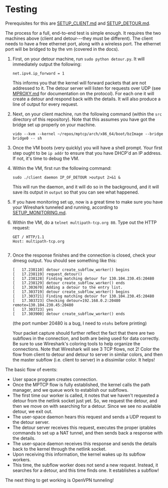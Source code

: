 Testing
=======

Prerequisites for this are [SETUP_CLIENT.md](SETUP_CLIENT.md)
and [SETUP_DETOUR.md](SETUP_DETOUR.md).

The process for a full, end-to-end test is simple enough. It requires the two
machines above (client and detour---they must be different). The client needs to
have a free ethernet port, along with a wireless port. The ethernet port will be
bridged to by the vm (covered in the docs).

1. First, on your detour machine, run `sudo python detour.py`. It will
   immediately output the following:
   
   ```
   net.ipv4.ip_forward = 1
   ```
   
   This informs you that the kernel will forward packets that are not addressed
   to it. The detour server will listen for requests over UDP
   (see [MPROXY.md](MPROXY.md) for documentation on the protocol). For each one
   it will create a detour and respond back with the details. It will also
   produce a line of output for every request.
   
2. Next, on your client machine, run the following command (within the `src`
   directory of this repository). Note that this assumes you have got the bridge
   set up properly on your machine.
   
   ```
   vido --kvm --kernel ~/repos/mptcp/arch/x86_64/boot/bzImage --bridge bridge0 -- sh
   ```
   
3. Once the VM boots (very quickly) you will have a shell prompt. Your first
   step ought to be `ip addr` to ensure that you have DHCP'd an IP address. If
   not, it's time to debug the VM.
   
3. Within the VM, first run the following command:

   ```
   sudo ./client daemon IP_OF_DETOUR >output 2>&1 &
   ```
   
   This will run the daemon, and it will do so in the background, and it will
   save its output in `output` so that you can see what happened.
   
4. If you have monitoring set up, now is a great time to make sure you have your
   Wireshark tunneled and running, according
   to [SETUP_MONITORING.md](SETUP_MONITORING.md).
   
5. Within the VM, do a `telnet multipath-tcp.org 80`. Type out the HTTP request:

   ```
   GET / HTTP/1.1
   Host: multipath-tcp.org
   
   
   ```
   
6. Once the response finishes and the connection is closed, check your dmesg
   output. You should see something like this:
   
   ```
   [   17.238110] detour create_subflow_worker() begins
   [   17.238119] request_detour()
   [   17.238128] Finding matching detour for 130.104.230.45:20480
   [   17.238129] detour create_subflow_worker() ends
   [   17.303670] Adding a detour to the entry list.
   [   17.303719] detour create_subflow_worker() begins
   [   17.303721] Finding matching detour for 130.104.230.45:20480
   [   17.303723] Checking detour=192.168.0.2:20480 remote=130.104.230.45:20480
   [   17.303723] yes
   [   17.303900] detour create_subflow_worker() ends
   ```
   
   (the port number 20480 is a bug, I need to `ntohs` before printing)
   
   Your packet capture should further reflect the fact that there are two
   subflows in the connection, and both are being used for data correctly. Be
   sure to use Wireshark's coloring tools to help organize the connections. Note
   that Wireshark will see 3 TCP flows, not 2! Color the flow from client to
   detour and detour to server in similar colors, and then the master subflow
   (i.e. client to server) in a dissimilar color. It helps!
   
The basic flow of events:
- User space program creates connection.
- Once the MPTCP flow is fully established, the kernel calls the path manager,
  and we queue work to establish our subflows.
- The first time our worker is called, it notes that we haven't requested a
  detour from the netlink socket just yet. So, we request the detour, and then
  we move on with searching for a detour. Since we see no available detour, we
  exit out.
- The user-space daemon hears this request and sends a UDP request to the detour
  server.
- The detour server receives this request, executes the proper iptables commands
  to set up a NAT tunnel, and then sends back a response with the details.
- The user-space daemon receives this response and sends the details back to the
  kernel through the netlink socket.
- Upon receiving this information, the kernel wakes up its subflow workers.
- This time, the subflow worker does not send a new request. Instead, it
  searches for a detour, and this time finds one. It establishes a subflow!

The next thing to get working is OpenVPN tunneling!
